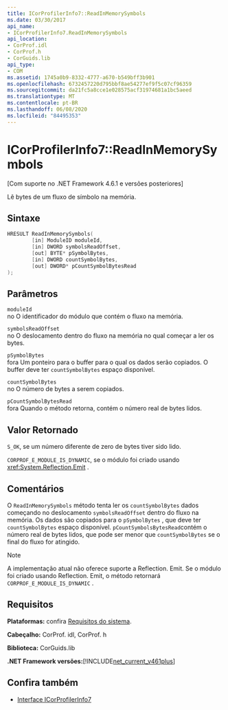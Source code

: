 ```yaml
---
title: ICorProfilerInfo7::ReadInMemorySymbols
ms.date: 03/30/2017
api_name:
- ICorProfilerInfo7.ReadInMemorySymbols
api_location:
- CorProf.idl
- CorProf.h
- CorGuids.lib
api_type:
- COM
ms.assetid: 1745a0b9-8332-4777-a670-b549bff3b901
ms.openlocfilehash: 6732457220d795bbf8ae54277ef9f5c07cf96359
ms.sourcegitcommit: da21fc5a8cce1e028575acf31974681a1bc5aeed
ms.translationtype: MT
ms.contentlocale: pt-BR
ms.lasthandoff: 06/08/2020
ms.locfileid: "84495353"
---
```

# <a name="icorprofilerinfo7readinmemorysymbols"></a>ICorProfilerInfo7::ReadInMemorySymbols
[Com suporte no .NET Framework 4.6.1 e versões posteriores]  
  
 Lê bytes de um fluxo de símbolo na memória.  
  
## <a name="syntax"></a>Sintaxe  
  
```cpp  
HRESULT ReadInMemorySymbols(  
        [in] ModuleID moduleId,  
        [in] DWORD symbolsReadOffset,  
        [out] BYTE* pSymbolBytes,  
        [in] DWORD countSymbolBytes,  
        [out] DWORD* pCountSymbolBytesRead  
);  
```  
  
## <a name="parameters"></a>Parâmetros  
 `moduleId`  
 no O identificador do módulo que contém o fluxo na memória.  
  
 `symbolsReadOffset`  
 no O deslocamento dentro do fluxo na memória no qual começar a ler os bytes.  
  
 `pSymbolBytes`  
 fora Um ponteiro para o buffer para o qual os dados serão copiados. O buffer deve ter `countSymbolBytes` espaço disponível.  
  
 `countSymbolBytes`  
 no O número de bytes a serem copiados.  
  
 `pCountSymbolBytesRead`  
 fora Quando o método retorna, contém o número real de bytes lidos.  
  
## <a name="return-value"></a>Valor Retornado  
 `S_OK`, se um número diferente de zero de bytes tiver sido lido.  
  
 `CORPROF_E_MODULE_IS_DYNAMIC`, se o módulo foi criado usando <xref:System.Reflection.Emit> .  
  
## <a name="remarks"></a>Comentários  
 O `ReadInMemorySymbols` método tenta ler os `countSymbolBytes` dados começando no deslocamento `symbolsReadOffset` dentro do fluxo na memória. Os dados são copiados para o `pSymbolBytes` , que deve ter `countSymbolBytes` espaço disponível.     `pCountSymbolsBytesRead`contém o número real de bytes lidos, que pode ser menor que `countSymbolBytes` se o final do fluxo for atingido.  
  
> [!NOTE]
> A implementação atual não oferece suporte a Reflection. Emit. Se o módulo foi criado usando Reflection. Emit, o método retornará `CORPROF_E_MODULE_IS_DYNAMIC` .  
  
## <a name="requirements"></a>Requisitos  
 **Plataformas:** confira [Requisitos do sistema](../../get-started/system-requirements.md).  
  
 **Cabeçalho:** CorProf. idl, CorProf. h  
  
 **Biblioteca:** CorGuids.lib  
  
 **.NET Framework versões:**[!INCLUDE[net_current_v461plus](../../../../includes/net-current-v461plus-md.md)]  
  
## <a name="see-also"></a>Confira também

- [Interface ICorProfilerInfo7](icorprofilerinfo7-interface.md)
